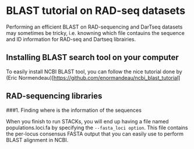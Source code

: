 # BLAST tutorial on RAD-seq datasets

Performing an efficient BLAST on RAD-sequencing and DarTseq datasets may sometimes be tricky, i.e. knowning which file contauins the sequence and ID information for RAD-seq and Dartseq librairies.

## Installing BLAST search tool on your computer

To easily install NCBI BLAST tool, you can follow the nice tutorial done by (Eric Normendeau)[https://github.com/enormandeau/ncbi_blast_tutorial]

## RAD-sequencing libraries

###1. Finding where is the information of the sequences

When you finish to run STACKs, you will end up having a file named populations.loci.fa by specifying the `--fasta_loci option`. 
This file contains the per-locus consensus FASTA output that you can easily use to perform BLAST alignment in NCBI. 

